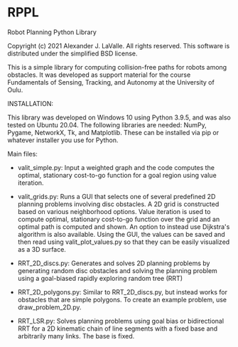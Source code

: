 # RPPL
Robot Planning Python Library

Copyright (c) 2021 Alexander J. LaValle. All rights reserved.
This software is distributed under the simplified BSD license.

This is a simple library for computing collision-free paths for robots among obstacles. It was developed as support material for the course Fundamentals of Sensing, Tracking, and Autonomy at the University of Oulu. 

INSTALLATION:

This library was developed on Windows 10 using Python 3.9.5, and was also tested on Ubuntu 20.04. The following libraries are needed: NumPy, Pygame, NetworkX, Tk, and Matplotlib. These can be installed via pip or whatever installer you use for Python.

Main files:

- valit_simple.py:  Input a weighted graph and the code computes the optimal, stationary cost-to-go function for a goal region using value iteration.

- valit_grids.py:  Runs a GUI that selects one of several predefined 2D planning problems involving disc obstacles. A 2D grid is constructed based on various neighborhood options. Value iteration is used to compute optimal, stationary cost-to-go function over the grid and an optimal path is computed and shown. An option to instead use Dijkstra's algorithm is also available. Using the GUI, the values can be saved and then read using valit_plot_values.py so that they can be easily visualized as a 3D surface.

- RRT_2D_discs.py:  Generates and solves 2D planning problems by generating random disc obstacles and solving the planning problem using a goal-biased rapidly exploring random tree (RRT)

- RRT_2D_polygons.py:  Similar to RRT_2D_discs.py, but instead works for obstacles that are simple polygons. To create an example problem, use draw_problem_2D.py.

- RRT_LSR.py:  Solves planning problems using goal bias or bidirectional RRT for a 2D kinematic chain of line segments with a fixed base and arbitrarily many links. The base is fixed.

